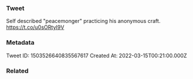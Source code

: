 ### Tweet
Self described "peacemonger" practicing his anonymous craft. https://t.co/u0sORtyI9V

### Metadata
Tweet ID: 1503526640835567617
Created At: 2022-03-15T00:21:00.000Z

### Related


